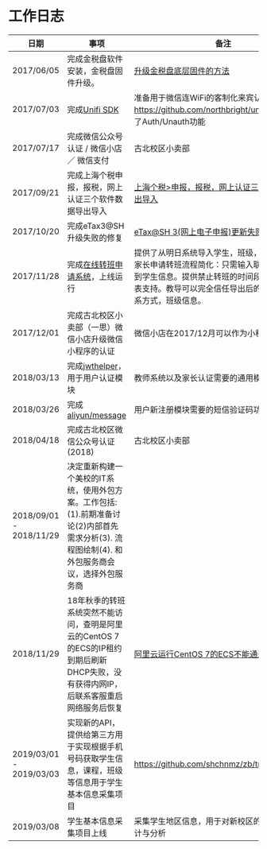 # 工作日志

| 日期 | 事项 | 备注 |
| ---- | ---- | ---- |
| 2017/06/05 | 完成金税盘软件安装，金税盘固件升级。 | [升级金税盘底层固件的方法](https://github.com/northbright/Notes/blob/master/Software/caiwu/jinshuipan/update-jinshuipan-firmware.md) |
| 2017/07/03 | 完成[Unifi SDK](https://github.com/northbright/unifi) | 准备用于微信连WiFi的客制化来宾认证部分,地址: <https://github.com/northbright/unifi>，目前实现了Auth/Unauth功能 |
| 2017/07/17 | 完成微信公众号认证 / 微信小店 ／ 微信支付 | 古北校区小卖部 |
| 2017/09/21 | 完成上海个税申报，报税，网上认证三个软件数据导出导入 | [上海个税>申报，报税，网上认证三个软件数据导出导入](https://github.com/northbright/Notes/blob/master/Software/caiwu/geshui-baoshui-wangshangyanzheng-data-export-and-import.md) |
| 2017/10/20 | 完成eTax3@SH升级失败的修复 | [eTax@SH 3(网上电子申报)更新失败的解决方法](https://github.com/northbright/Notes/blob/master/Software/caiwu/eTaxSH3-failed-to-update/eTaxSH3-failed-to-update.md) |
| 2017/11/28 | 完成[在线转班申请系统](https://github.com/shchnmz/zb)，上线运行 | 提供了从明日系统导入学生，班级，时段等信息。家长申请转班流程简化：只需输入联系电话即可找到学生信息。提供禁止转班的时间段以及班级的列表支持。教导可以完全信任导出后的学生信息：联系方式，班级信息。 |
| 2017/12/01 | 完成古北校区小卖部（一思）微信小店升级微信小程序的认证 | 微信小店在2017/12月可以作为小程序 |
| 2018/03/13 | 完成[jwthelper](https://github.com/northbright/jwthelper)，用于用户认证模块 | 教师系统以及家长认证需要的通用模块 |
| 2018/03/26 | 完成[aliyun/message](https://github.com/northbright/aliyun/tree/master/message) | 用户新注册模块需要的短信验证码功能 |
| 2018/04/18 | 完成古北校区微信公众号认证(2018) | 古北校区小卖部 |
| 2018/09/01 - 2018/11/29 | 决定重新构建一个美校的IT系统，使用外包方案。工作包括:(1).前期准备讨论(2)内部首先需求分析(3). 流程图绘制(4). 和外包服务商会议，选择外包服务商 | |
| 2018/11/29 | 18年秋季的转班系统突然不能访问，查明是阿里云的CentOS 7的ECS的IP租约到期后刷新DHCP失败，没有获得内网IP，后联系客服重启网络服务后恢复 | [阿里云运行CentOS 7的ECS不能通过DHCP获取IP](https://github.com/northbright/Notes/blob/master/aliyun/can-not-get-ip-via-dhcp-on-centos-7-ecs.md) |
| 2019/03/01 - 2019/03/03 | 实现新的API，提供给第三方用于实现根据手机号码获取学生信息，课程，班级等信息用于学生基本信息采集项目 | <https://github.com/shchnmz/zb/tree/master/api> |
| 2019/03/08 | 学生基本信息采集项目上线 | 采集学生地区信息，用于对新校区的开班的提前统计与分析 |
